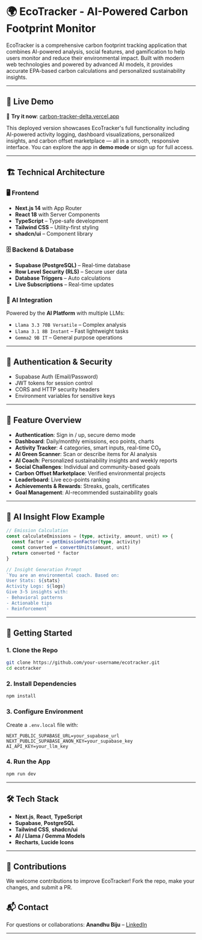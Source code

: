 # 🌍 EcoTracker - AI-Powered Carbon Footprint Monitor

EcoTracker is a comprehensive carbon footprint tracking application that combines AI-powered analysis, social features, and gamification to help users monitor and reduce their environmental impact. Built with modern web technologies and powered by advanced AI models, it provides accurate EPA-based carbon calculations and personalized sustainability insights.

---

## 🔗 Live Demo

🚀 **Try it now**: [carbon-tracker-delta.vercel.app](https://carbon-tracker-delta.vercel.app/)

This deployed version showcases EcoTracker's full functionality including AI-powered activity logging, dashboard visualizations, personalized insights, and carbon offset marketplace — all in a smooth, responsive interface. You can explore the app in **demo mode** or sign up for full access.

---

## 🏗️ Technical Architecture

### 🖥️ Frontend

- **Next.js 14** with App Router
- **React 18** with Server Components
- **TypeScript** – Type-safe development
- **Tailwind CSS** – Utility-first styling
- **shadcn/ui** – Component library

### 🗄️ Backend & Database

- **Supabase (PostgreSQL)** – Real-time database
- **Row Level Security (RLS)** – Secure user data
- **Database Triggers** – Auto calculations
- **Live Subscriptions** – Real-time updates

### 🤖 AI Integration

Powered by the **AI Platform** with multiple LLMs:
- `Llama 3.3 70B Versatile` – Complex analysis
- `Llama 3.1 8B Instant` – Fast lightweight tasks
- `Gemma2 9B IT` – General purpose operations

---

## 🔐 Authentication & Security

- Supabase Auth (Email/Password)
- JWT tokens for session control
- CORS and HTTP security headers
- Environment variables for sensitive keys

---

## 📱 Feature Overview

- **Authentication**: Sign in / up, secure demo mode
- **Dashboard**: Daily/monthly emissions, eco points, charts
- **Activity Tracker**: 4 categories, smart inputs, real-time CO₂
- **AI Green Scanner**: Scan or describe items for AI analysis
- **AI Coach**: Personalized sustainability insights and weekly reports
- **Social Challenges**: Individual and community-based goals
- **Carbon Offset Marketplace**: Verified environmental projects
- **Leaderboard**: Live eco-points ranking
- **Achievements & Rewards**: Streaks, goals, certificates
- **Goal Management**: AI-recommended sustainability goals

---

## 🧠 AI Insight Flow Example

```ts
// Emission Calculation
const calculateEmissions = (type, activity, amount, unit) => {
  const factor = getEmissionFactor(type, activity)
  const converted = convertUnits(amount, unit)
  return converted * factor
}
````

```ts
// Insight Generation Prompt
`You are an environmental coach. Based on:
User Stats: ${stats}
Activity Logs: ${logs}
Give 3-5 insights with:
- Behavioral patterns
- Actionable tips
- Reinforcement`
```

---

## 🚀 Getting Started

### 1. Clone the Repo

```bash
git clone https://github.com/your-username/ecotracker.git
cd ecotracker
```

### 2. Install Dependencies

```bash
npm install
```

### 3. Configure Environment

Create a `.env.local` file with:

```env
NEXT_PUBLIC_SUPABASE_URL=your_supabase_url
NEXT_PUBLIC_SUPABASE_ANON_KEY=your_supabase_key
AI_API_KEY=your_llm_key
```

### 4. Run the App

```bash
npm run dev
```

---

## 🛠️ Tech Stack

* **Next.js**, **React**, **TypeScript**
* **Supabase**, **PostgreSQL**
* **Tailwind CSS**, **shadcn/ui**
* **AI / Llama / Gemma Models**
* **Recharts**, **Lucide Icons**

---

## 🙌 Contributions

We welcome contributions to improve EcoTracker! Fork the repo, make your changes, and submit a PR.


## 📬 Contact

For questions or collaborations:
**Anandhu Biju** – [LinkedIn](https://www.linkedin.com/in/anandhu-biju-92b897202/)

---


